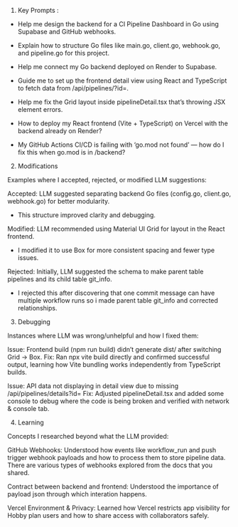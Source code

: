 1. Key Prompts :

- Help me design the backend for a CI Pipeline Dashboard in Go using Supabase and GitHub webhooks.

- Explain how to structure Go files like main.go, client.go, webhook.go, and pipeline.go for this project.

- Help me connect my Go backend deployed on Render to Supabase.

- Guide me to set up the frontend detail view using React and TypeScript to fetch data from /api/pipelines/?id=<pipeline-id>.

- Help me fix the Grid layout inside pipelineDetail.tsx that’s throwing JSX element errors.

- How to deploy my React frontend (Vite + TypeScript) on Vercel with the backend already on Render?

- My GitHub Actions CI/CD is failing with ‘go.mod not found’ — how do I fix this when go.mod is in /backend?


2. Modifications

Examples where I accepted, rejected, or modified LLM suggestions:

Accepted:
LLM suggested separating backend Go files (config.go, client.go, webhook.go) for better modularity.
- This structure improved clarity and debugging.

Modified:
LLM recommended using Material UI Grid for layout in the React frontend.
- I modified it to use Box for more consistent spacing and fewer type issues.

Rejected:
Initially, LLM suggested the schema to make parent table pipelines and its child table git_info.
- I rejected this after discovering that one commit message can have multiple workflow runs so i made parent table git_info and corrected relationships.


3. Debugging

Instances where LLM was wrong/unhelpful and how I fixed them:

Issue: Frontend build (npm run build) didn’t generate dist/ after switching Grid → Box.
Fix:   Ran npx vite build directly and confirmed successful output, learning how Vite bundling works independently from TypeScript builds.

Issue: API data not displaying in detail view due to missing /api/pipelines/details?id=<pipeline-id>
Fix:   Adjusted pipelineDetail.tsx and added some console to debug where the code is being broken and verified with network & console tab.


4. Learning

Concepts I researched beyond what the LLM provided:

GitHub Webhooks:
Understood how events like workflow_run and push trigger webhook payloads and how to process them to store pipeline data.
There are various types of webhooks explored from the docs that you shared.

Contract between backend and frontend:
Understood the importance of payload json through which interation happens.

Vercel Environment & Privacy:
Learned how Vercel restricts app visibility for Hobby plan users and how to share access with collaborators safely.


